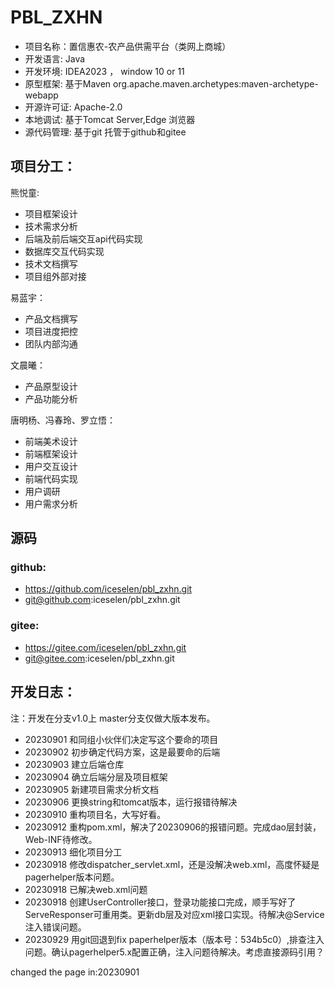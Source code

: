 # PBL_ZXHN
- 项目名称：置信惠农-农产品供需平台（类网上商城）
- 开发语言: Java
- 开发环境: IDEA2023 ， window 10 or 11
- 原型框架: 基于Maven org.apache.maven.archetypes:maven-archetype-webapp
- 开源许可证: Apache-2.0
- 本地调试: 基于Tomcat Server,Edge 浏览器
- 源代码管理: 基于git 托管于github和gitee

## 项目分工：
熊悦童:
- 项目框架设计
- 技术需求分析
- 后端及前后端交互api代码实现
- 数据库交互代码实现
- 技术文档撰写
- 项目组外部对接

易蓝宇：
- 产品文档撰写
- 项目进度把控
- 团队内部沟通

文晨曦：
- 产品原型设计
- 产品功能分析

唐明杨、冯春玲、罗立悟：
- 前端美术设计
- 前端框架设计
- 用户交互设计
- 前端代码实现
- 用户调研
- 用户需求分析

## 源码
### github:
- https://github.com/iceselen/pbl_zxhn.git
- git@github.com:iceselen/pbl_zxhn.git

### gitee:
- https://gitee.com/iceselen/pbl_zxhn.git
- git@gitee.com:iceselen/pbl_zxhn.git

## 开发日志：
注：开发在分支v1.0上 master分支仅做大版本发布。
- 20230901 和同组小伙伴们决定写这个要命的项目
- 20230902 初步确定代码方案，这是最要命的后端
- 20230903 建立后端仓库
- 20230904 确立后端分层及项目框架
- 20230905 新建项目需求分析文档
- 20230906 更换string和tomcat版本，运行报错待解决
- 20230910 重构项目名，大写好看。
- 20230912 重构pom.xml，解决了20230906的报错问题。完成dao层封装，Web-INF待修改。
- 20230913 细化项目分工
- 20230918 修改dispatcher_servlet.xml，还是没解决web.xml，高度怀疑是pagerhelper版本问题。
- 20230918 已解决web.xml问题
- 20230918 创建UserController接口，登录功能接口完成，顺手写好了ServeResponser可重用类。更新db层及对应xml接口实现。待解决@Service注入错误问题。
- 20230929 用git回退到fix paperhelper版本（版本号：534b5c0）,排查注入问题。确认pagerhelper5.x配置正确，注入问题待解决。考虑直接源码引用？

changed the page in:20230901